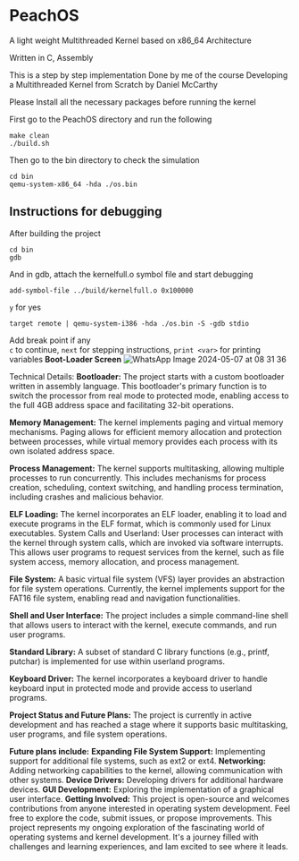 # PeachOS
A light weight Multithreaded Kernel based on x86_64 Architecture

Written in C, Assembly 

This is a step by step implementation Done by me of the course Developing a Multithreaded Kernel from Scratch by Daniel McCarthy 

Please Install all the necessary packages before running the kernel

First go to the PeachOS directory and run the following

```
make clean
./build.sh
```

Then go to the bin directory to check the simulation
```
cd bin
qemu-system-x86_64 -hda ./os.bin
```
## Instructions for debugging

After building the project 
```
cd bin
gdb
```
And in gdb, attach the kernelfull.o symbol file and start debugging
```
add-symbol-file ../build/kernelfull.o 0x100000
```
```y``` for yes
```
target remote | qemu-system-i386 -hda ./os.bin -S -gdb stdio
```
Add break point if any  
```c``` to continue, ```next``` for stepping instructions, ```print <var>``` for printing variables
**Boot-Loader Screen**
![WhatsApp Image 2024-05-07 at 08 31 36](https://github.com/satvikviriyala/PeachOS/assets/94317660/8bdf140b-d093-4d30-bebd-d9465ff4f144)



Technical Details:
**Bootloader:** The project starts with a custom bootloader written in assembly language. This bootloader's primary function is to switch the processor from real mode to protected mode, enabling access to the full 4GB address space and facilitating 32-bit operations.

**Memory Management:** The kernel implements paging and virtual memory mechanisms. Paging allows for efficient memory allocation and protection between processes, while virtual memory provides each process with its own isolated address space.

**Process Management:** The kernel supports multitasking, allowing multiple processes to run concurrently. This includes mechanisms for process creation, scheduling, context switching, and handling process termination, including crashes and malicious behavior.

**ELF Loading:** The kernel incorporates an ELF loader, enabling it to load and execute programs in the ELF format, which is commonly used for Linux executables.
System Calls and Userland: User processes can interact with the kernel through system calls, which are invoked via software interrupts. This allows user programs to request services from the kernel, such as file system access, memory allocation, and process management.

**File System:** A basic virtual file system (VFS) layer provides an abstraction for file system operations. Currently, the kernel implements support for the FAT16 file system, enabling read and navigation functionalities.

**Shell and User Interface:** The project includes a simple command-line shell that allows users to interact with the kernel, execute commands, and run user programs.

**Standard Library:** A subset of standard C library functions (e.g., printf, putchar) is implemented for use within userland programs.

**Keyboard Driver:** The kernel incorporates a keyboard driver to handle keyboard input in protected mode and provide access to userland programs.

**Project Status and Future Plans:**
The project is currently in active development and has reached a stage where it supports basic multitasking, user programs, and file system operations.

**Future plans include:**
**Expanding File System Support:** Implementing support for additional file systems, such as ext2 or ext4.
**Networking:** Adding networking capabilities to the kernel, allowing communication with other systems.
**Device Drivers:** Developing drivers for additional hardware devices.
**GUI Development:** Exploring the implementation of a graphical user interface.
**Getting Involved:**
This project is open-source and welcomes contributions from anyone interested in operating system development. Feel free to explore the code, submit issues, or propose improvements.
This project represents my ongoing exploration of the fascinating world of operating systems and kernel development. It's a journey filled with challenges and learning experiences, and Iam excited to see where it leads.

